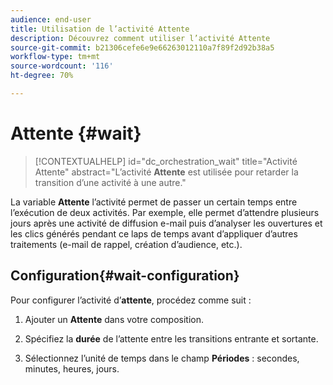 ```yaml
---
audience: end-user
title: Utilisation de l’activité Attente
description: Découvrez comment utiliser l’activité Attente
source-git-commit: b21306cefe6e9e66263012110a7f89f2d92b38a5
workflow-type: tm+mt
source-wordcount: '116'
ht-degree: 70%

---
```


# Attente {#wait}

>[!CONTEXTUALHELP]
>id="dc_orchestration_wait"
>title="Activité Attente"
>abstract="L’activité **Attente** est utilisée pour retarder la transition d’une activité à une autre."

La variable **Attente** l’activité permet de passer un certain temps entre l’exécution de deux activités. Par exemple, elle permet d’attendre plusieurs jours après une activité de diffusion e-mail puis d’analyser les ouvertures et les clics générés pendant ce laps de temps avant d’appliquer d’autres traitements (e-mail de rappel, création d’audience, etc.).

## Configuration{#wait-configuration}

Pour configurer l’activité d’**attente**, procédez comme suit :

1. Ajouter un **Attente** dans votre composition.

1. Spécifiez la **durée** de l’attente entre les transitions entrante et sortante.

1. Sélectionnez l’unité de temps dans le champ **Périodes** : secondes, minutes, heures, jours.


